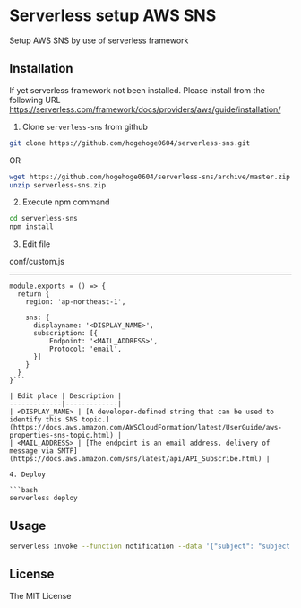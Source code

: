 # Serverless setup AWS SNS

Setup AWS SNS by use of serverless framework

## Installation

If yet serverless framework not been installed. Please install from the following URL
https://serverless.com/framework/docs/providers/aws/guide/installation/

1. Clone `serverless-sns` from github
```bash
git clone https://github.com/hogehoge0604/serverless-sns.git
```
OR
```bash
wget https://github.com/hogehoge0604/serverless-sns/archive/master.zip -O serverless-sns.zip
unzip serverless-sns.zip
```

2. Execute npm command
```bash
cd serverless-sns
npm install
```

3. Edit file  

conf/custom.js
___
```
module.exports = () => {
  return {
    region: 'ap-northeast-1',

    sns: {
      displayname: '<DISPLAY_NAME>',
      subscription: [{
          Endpoint: '<MAIL_ADDRESS>',
          Protocol: 'email',
      }]
    }
  }
}```

| Edit place | Description |
-------------|-------------|
| <DISPLAY_NAME> | [A developer-defined string that can be used to identify this SNS topic.](https://docs.aws.amazon.com/AWSCloudFormation/latest/UserGuide/aws-properties-sns-topic.html) |
| <MAIL_ADDRESS> | [The endpoint is an email address. delivery of message via SMTP](https://docs.aws.amazon.com/sns/latest/api/API_Subscribe.html) |

4. Deploy

```bash
serverless deploy
```

## Usage
```bash
serverless invoke --function notification --data '{"subject": "subject test", "message": "message test"}'
```

## License
The MIT License

